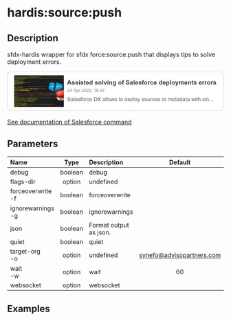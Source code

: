 <!-- This file has been generated with command 'sf hardis:doc:plugin:generate'. Please do not update it manually or it may be overwritten -->
# hardis:source:push

## Description

sfdx-hardis wrapper for sfdx force:source:push that displays tips to solve deployment errors.

[![Assisted solving of Salesforce deployments errors](https://github.com/hardisgroupcom/sfdx-hardis/raw/main/docs/assets/images/article-deployment-errors.jpg)](https://nicolas.vuillamy.fr/assisted-solving-of-salesforce-deployments-errors-47f3666a9ed0)

[See documentation of Salesforce command](https://developer.salesforce.com/docs/atlas.en-us.sfdx_cli_reference.meta/sfdx_cli_reference/cli_reference_force_source.htm#cli_reference_force_source_push)


## Parameters

| Name                  |  Type   | Description            |           Default           | Required | Options |
|:----------------------|:-------:|:-----------------------|:---------------------------:|:--------:|:-------:|
| debug                 | boolean | debug                  |                             |          |         |
| flags-dir             | option  | undefined              |                             |          |         |
| forceoverwrite<br/>-f | boolean | forceoverwrite         |                             |          |         |
| ignorewarnings<br/>-g | boolean | ignorewarnings         |                             |          |         |
| json                  | boolean | Format output as json. |                             |          |         |
| quiet                 | boolean | quiet                  |                             |          |         |
| target-org<br/>-o     | option  | undefined              | <synefo@advisopartners.com> |          |         |
| wait<br/>-w           | option  | wait                   |             60              |          |         |
| websocket             | option  | websocket              |                             |          |         |

## Examples


